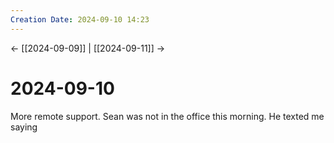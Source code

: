 ```yaml
---
Creation Date: 2024-09-10 14:23
---
```


<- [[2024-09-09]] | [[2024-09-11]]  ->

# 2024-09-10
More remote support. Sean was not in the office this morning. He texted me saying 